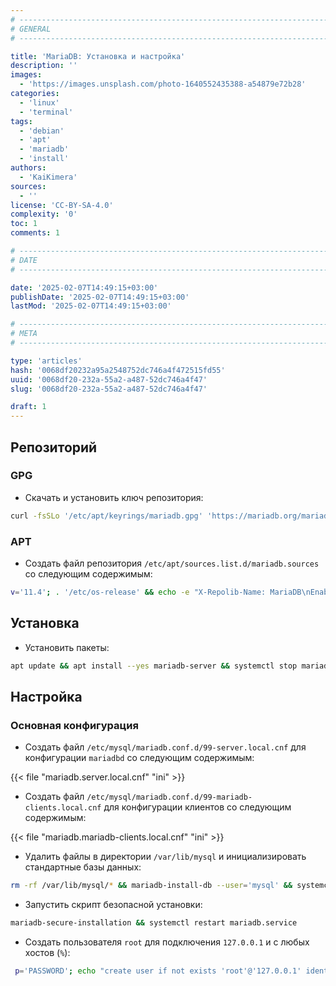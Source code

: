 ```yaml
---
# -------------------------------------------------------------------------------------------------------------------- #
# GENERAL
# -------------------------------------------------------------------------------------------------------------------- #

title: 'MariaDB: Установка и настройка'
description: ''
images:
  - 'https://images.unsplash.com/photo-1640552435388-a54879e72b28'
categories:
  - 'linux'
  - 'terminal'
tags:
  - 'debian'
  - 'apt'
  - 'mariadb'
  - 'install'
authors:
  - 'KaiKimera'
sources:
  - ''
license: 'CC-BY-SA-4.0'
complexity: '0'
toc: 1
comments: 1

# -------------------------------------------------------------------------------------------------------------------- #
# DATE
# -------------------------------------------------------------------------------------------------------------------- #

date: '2025-02-07T14:49:15+03:00'
publishDate: '2025-02-07T14:49:15+03:00'
lastMod: '2025-02-07T14:49:15+03:00'

# -------------------------------------------------------------------------------------------------------------------- #
# META
# -------------------------------------------------------------------------------------------------------------------- #

type: 'articles'
hash: '0068df20232a95a2548752dc746a4f472515fd55'
uuid: '0068df20-232a-55a2-a487-52dc746a4f47'
slug: '0068df20-232a-55a2-a487-52dc746a4f47'

draft: 1
---
```




<!--more-->

## Репозиторий

### GPG

- Скачать и установить ключ репозитория:

```bash
curl -fsSLo '/etc/apt/keyrings/mariadb.gpg' 'https://mariadb.org/mariadb_release_signing_key.pgp'
```

### APT

- Создать файл репозитория `/etc/apt/sources.list.d/mariadb.sources` со следующим содержимым:

```bash
v='11.4'; . '/etc/os-release' && echo -e "X-Repolib-Name: MariaDB\nEnabled: yes\nTypes: deb\nURIs: https://mirror.netcologne.de/mariadb/repo/${v}/${ID}\n#URIs: https://mirror.yandex.ru/mirrors/mariadb/repo/${v}/${ID}\nSuites: ${VERSION_CODENAME}\nComponents: main\nArchitectures: $( dpkg --print-architecture )\nSigned-By: /etc/apt/keyrings/mariadb.gpg\n" | tee '/etc/apt/sources.list.d/mariadb.sources' > '/dev/null'
```

## Установка

- Установить пакеты:

```bash
apt update && apt install --yes mariadb-server && systemctl stop mariadb.service
```

## Настройка

### Основная конфигурация

- Создать файл `/etc/mysql/mariadb.conf.d/99-server.local.cnf` для конфигурации `mariadbd` со следующим содержимым:

{{< file "mariadb.server.local.cnf" "ini" >}}

- Создать файл `/etc/mysql/mariadb.conf.d/99-mariadb-clients.local.cnf` для конфигурации клиентов со следующим содержимым:

{{< file "mariadb.mariadb-clients.local.cnf" "ini" >}}

- Удалить файлы в директории `/var/lib/mysql` и инициализировать стандартные базы данных:

```bash
rm -rf /var/lib/mysql/* && mariadb-install-db --user='mysql' && systemctl start mariadb.service
```

- Запустить скрипт безопасной установки:

```bash
mariadb-secure-installation && systemctl restart mariadb.service
```

- Создать пользователя `root` для подключения `127.0.0.1` и с любых хостов (`%`):

```bash
 p='PASSWORD'; echo "create user if not exists 'root'@'127.0.0.1' identified by '${p}'; grant all privileges on *.* to 'root'@'127.0.0.1' with grant option; create user if not exists 'root'@'%' identified by '${p}'; grant all privileges on *.* to 'root'@'%' with grant option; flush privileges;" | mariadb --user='root' --password
```

